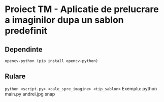 # Proiect TM - Aplicatie de prelucrare a imaginilor dupa un sablon predefinit

## Dependinte
 `opencv-python (pip install opencv-python)`

 ## Rulare
`python <script.py> <cale_spre_imagine> <tip_sablon>`
Exemplu: python main.py andrei.jpg snap